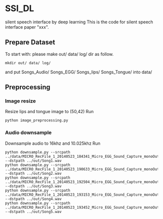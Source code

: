 # SSI_DL
silent speech interface by deep learning 
This is the code for silent speech interface paper "xxx".

## Prepare Dataset
To start with: please make out/ data/ log/ dir as follow.
```
mkdir out/ data/ log/ 
```
and put Songs_Audio/ Songs_EGG/ Songs_lips/ Songs_Tongue/ into data/

## Preprocessing 
### Image resize
Resize lips and tongue image to (50,42)
Run
```
python image_preprocessing.py
```
### Audio downsample
Downsample audio to 16khz and 10.025khz
Run
```
python downsample.py --srcpath ../data/MICRO_RecFile_1_20140523_184341_Micro_EGG_Sound_Capture_monoOutput1.wav --dstpath ../out/Song1.wav 
python downsample.py --srcpath ../data/MICRO_RecFile_1_20140523_190633_Micro_EGG_Sound_Capture_monoOutput1.wav --dstpath ../out/Song2.wav 
python downsample.py --srcpath ../data/MICRO_RecFile_1_20140523_192504_Micro_EGG_Sound_Capture_monoOutput1.wav --dstpath ../out/Song3.wav 
python downsample.py --srcpath ../data/MICRO_RecFile_1_20140523_193153_Micro_EGG_Sound_Capture_monoOutput1.wav --dstpath ../out/Song4.wav 
python downsample.py --srcpath ../data/MICRO_RecFile_1_20140523_193452_Micro_EGG_Sound_Capture_monoOutput1.wav --dstpath ../out/Song5.wav 
```
